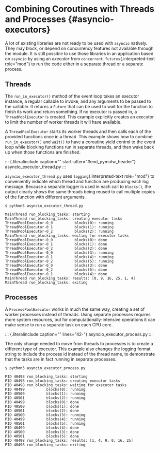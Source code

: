 # Combining Coroutines with Threads and Processes {#asyncio-executors}

A lot of existing libraries are not ready to be used with `asyncio` natively. They may block, or depend on concurrency features not available through the module. It is still possible to use those libraries in an application based on `asyncio` by using an _executor_ from `concurrent.futures`{.interpreted-text role="mod"} to run the code either in a separate thread or a separate process.

## Threads

The `run_in_executor()` method of the event loop takes an executor instance, a regular callable to invoke, and any arguments to be passed to the callable. It returns a `Future` that can be used to wait for the function to finish its work and return something. If no executor is passed in, a `ThreadPoolExecutor` is created. This example explicitly creates an executor to limit the number of worker threads it will have available.

A `ThreadPoolExecutor` starts its worker threads and then calls each of the provided functions once in a thread. This example shows how to combine `run_in_executor()` and `wait()` to have a coroutine yield control to the event loop while blocking functions run in separate threads, and then wake back up when those functions are finished.

::: {.literalinclude caption="" start-after="#end_pymotw_header"} asyncio_executor_thread.py :::

`asyncio_executor_thread.py` uses `logging`{.interpreted-text role="mod"} to conveniently indicate which thread and function are producing each log message. Because a separate logger is used in each call to `blocks()`, the output clearly shows the same threads being reused to call multiple copies of the function with different arguments.

```{.sourceCode .none}
$ python3 asyncio_executor_thread.py

MainThread run_blocking_tasks: starting
MainThread run_blocking_tasks: creating executor tasks
ThreadPoolExecutor-0_0          blocks(0): running
ThreadPoolExecutor-0_1          blocks(1): running
ThreadPoolExecutor-0_2          blocks(2): running
MainThread run_blocking_tasks: waiting for executor tasks
ThreadPoolExecutor-0_0          blocks(0): done
ThreadPoolExecutor-0_1          blocks(1): done
ThreadPoolExecutor-0_2          blocks(2): done
ThreadPoolExecutor-0_0          blocks(3): running
ThreadPoolExecutor-0_1          blocks(4): running
ThreadPoolExecutor-0_2          blocks(5): running
ThreadPoolExecutor-0_0          blocks(3): done
ThreadPoolExecutor-0_2          blocks(5): done
ThreadPoolExecutor-0_1          blocks(4): done
MainThread run_blocking_tasks: results: [0, 9, 16, 25, 1, 4]
MainThread run_blocking_tasks: exiting
```

## Processes

A `ProcessPoolExecutor` works in much the same way, creating a set of worker processes instead of threads. Using separate processes requires more system resources, but for computationally-intensive operations it can make sense to run a separate task on each CPU core.

::: {.literalinclude caption="" lines="42-"} asyncio_executor_process.py :::

The only change needed to move from threads to processes is to create a different type of executor. This example also changes the logging format string to include the process id instead of the thread name, to demonstrate that the tasks are in fact running in separate processes.

```{.sourceCode .none}
$ python3 asyncio_executor_process.py

PID 40498 run_blocking_tasks: starting
PID 40498 run_blocking_tasks: creating executor tasks
PID 40498 run_blocking_tasks: waiting for executor tasks
PID 40499          blocks(0): running
PID 40500          blocks(1): running
PID 40501          blocks(2): running
PID 40499          blocks(0): done
PID 40500          blocks(1): done
PID 40501          blocks(2): done
PID 40500          blocks(3): running
PID 40499          blocks(4): running
PID 40501          blocks(5): running
PID 40499          blocks(4): done
PID 40500          blocks(3): done
PID 40501          blocks(5): done
PID 40498 run_blocking_tasks: results: [1, 4, 9, 0, 16, 25]
PID 40498 run_blocking_tasks: exiting
```
